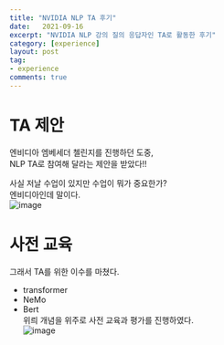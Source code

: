 ```yaml
---
title: "NVIDIA NLP TA 후기"
date:   2021-09-16
excerpt: "NVIDIA NLP 강의 질의 응답자인 TA로 활동한 후기"
category: [experience]
layout: post
tag:
- experience
comments: true
--- 
```


# TA 제안
엔비디아 엠베세더 첼린지를 진행하던 도중,    
NLP TA로 참여해 달라는 제안을 받았다!!    

사실 저날 수업이 있지만 수업이 뭐가 중요한가?  
엔비디아인데 말이다.      
![image](https://user-images.githubusercontent.com/76824611/132925381-64b1e414-2766-4722-9f90-9ff2047263f0.png)


# 사전 교육
그래서 TA를 위한 이수를 마쳤다.   
* transformer      
* NeMo   
* Bert   
위릐 개념을 위주로 사전 교육과 평가를 진행하였다.   
![image](https://user-images.githubusercontent.com/76824611/132925518-c99b69ef-a3bd-4fc6-a4e1-05701e15698f.png)




